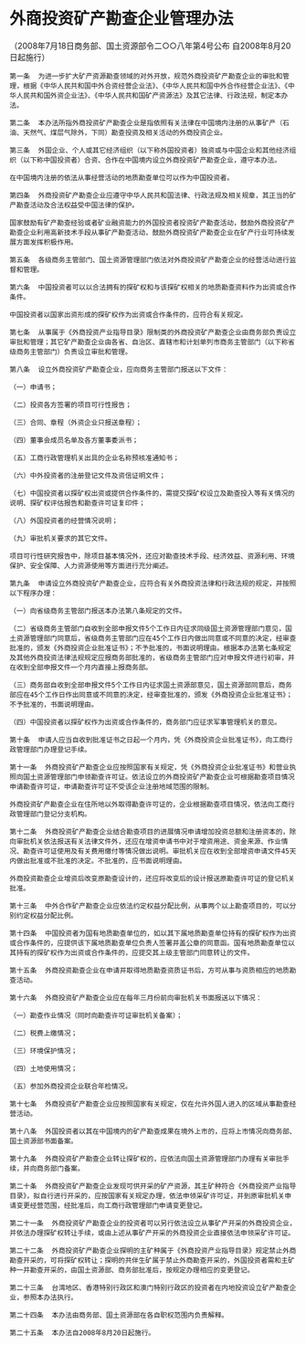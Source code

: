 # 外商投资矿产勘查企业管理办法

（2008年7月18日商务部、国土资源部令二○○八年第4号公布  自2008年8月20日起施行）

    第一条  为进一步扩大矿产资源勘查领域的对外开放，规范外商投资矿产勘查企业的审批和管理，根据《中华人民共和国中外合资经营企业法》、《中华人民共和国中外合作经营企业法》、《中华人民共和国外资企业法》、《中华人民共和国矿产资源法》及其它法律、行政法规，制定本办法。

    第二条  本办法所指外商投资矿产勘查企业是指依照有关法律在中国境内注册的从事矿产（石油、天然气、煤层气除外，下同）勘查投资及相关活动的外商投资企业。

    第三条  外国企业、个人或其它经济组织（以下称外国投资者）独资或与中国企业和其他经济组织（以下称中国投资者）合资、合作在中国境内设立外商投资矿产勘查企业，遵守本办法。

    在中国境内注册的依法从事经营活动的地质勘查单位可以作为中国投资者。

    第四条  外商投资矿产勘查企业应遵守中华人民共和国法律、行政法规及相关规章，其正当的矿产勘查活动及合法权益受中国法律的保护。

    国家鼓励有矿产勘查经验或者矿业融资能力的外国投资者投资矿产勘查活动，鼓励外商投资矿产勘查企业利用高新技术手段从事矿产勘查活动，鼓励外商投资矿产勘查企业在矿产行业可持续发展方面发挥积极作用。

    第五条  各级商务主管部门、国土资源管理部门依法对外商投资矿产勘查企业的经营活动进行监督和管理。

    第六条  中国投资者可以以合法拥有的探矿权和与该探矿权相关的地质勘查资料作为出资或合作条件。

    中国投资者以国家出资形成的探矿权作为出资或合作条件的，应符合有关规定。

    第七条  从事属于《外商投资产业指导目录》限制类的外商投资矿产勘查企业由商务部负责设立审批和管理；其它矿产勘查企业由各省、自治区、直辖市和计划单列市商务主管部门（以下称省级商务主管部门）负责设立审批和管理。

    第八条  设立外商投资矿产勘查企业，应向商务主管部门报送以下文件：

    （一）申请书；

    （二）投资各方签署的项目可行性报告；

    （三）合同、章程（外资企业只报送章程）；

    （四）董事会成员名单及各方董事委派书；

    （五）工商行政管理机关出具的企业名称预核准通知书；

    （六）中外投资者的注册登记文件及资信证明文件；

    （七）中国投资者以探矿权出资或提供合作条件的，需提交探矿权设立及勘查投入等有关情况的说明、探矿权评估报告和勘查许可证复印件；

    （八）外国投资者的经营情况说明；

    （九）审批机关要求的其它文件。

    项目可行性研究报告中，除项目基本情况外，还应对勘查技术手段、经济效益、资源利用、环境保护、安全保障、人力资源使用等方面进行充分阐述。

    第九条  申请设立外商投资矿产勘查企业，应符合有关外商投资法律和行政法规的规定，并按照以下程序办理：

    （一）向省级商务主管部门报送本办法第八条规定的文件。

    （二）省级商务主管部门自收到全部申报文件5个工作日内征求同级国土资源管理部门意见，国土资源管理部门同意后，省级商务主管部门应在45个工作日内做出同意或不同意的决定，经审查批准的，颁发《外商投资企业批准证书》；不予批准的，书面说明理由。根据本办法第七条规定及其他外商投资法律法规规定应报商务部批准的，省级商务主管部门应对申报文件进行初审，并在收到全部申报文件一个月内直接上报商务部。

    （三）商务部自收到全部申报文件5个工作日内征求国土资源部意见，国土资源部同意后，商务部应在45个工作日作出同意或不同意的决定，经审查批准的，颁发《外商投资企业批准证书》；不予批准的，书面说明理由。

    （四）中国投资者以探矿权作为出资或合作条件的，商务部门应征求军事管理机关的意见。

    第十条  申请人应当自收到批准证书之日起一个月内，凭《外商投资企业批准证书》，向工商行政管理部门办理登记手续。

    第十一条  外商投资矿产勘查企业应按照国家有关规定，凭《外商投资企业批准证书》和营业执照向国土资源管理部门申领勘查许可证。依法设立的外商投资矿产勘查企业可根据勘查项目情况申请勘查许可证，申请勘查许可证不受该企业注册地域范围的限制。

    外商投资矿产勘查企业在住所地以外取得勘查许可证的，企业根据勘查项目情况，依法向工商行政管理部门登记分支机构。

    第十二条  外商投资矿产勘查企业结合勘查项目的进展情况申请增加投资总额和注册资本的，除向审批机关依法报送有关法律文件外，还应在增资申请书中对于增资用途、资金来源、作业情况、勘查许可证使用及有关费用缴付等情况做出说明。审批机关应在收到全部增资申请文件45天内做出批准或不批准的决定。不批准的，应书面说明理由。

    外商投资勘查企业增资后改变原勘查设计的，还应将改变后的设计报送原勘查许可证的登记机关批准。

    第十三条  中外合作矿产勘查企业应依法约定权益分配比例，从事两个以上勘查项目的，可以分别约定权益分配比例。

    第十四条  中国投资者为国有地质勘查单位的，如以其下属地质勘查单位持有的探矿权作为出资或合作条件的，应提供该下属地质勘查单位负责人签署并盖公章的同意函。国有地质勘查单位以其持有的探矿权作为出资或合作条件的，应提交其上级主管部门同意转让的文件。

    第十五条  外商投资勘查企业在申请并取得地质勘查资质证书后，方可从事与资质相应的地质勘查活动。

    第十六条  外商投资矿产勘查企业应在每年三月份前向审批机关书面报送以下情况：

    （一）勘查作业情况（同时向勘查许可证审批机关备案）；

    （二）税费上缴情况；

    （三）环境保护情况；

    （四）土地使用情况；

    （五）参加外商投资企业联合年检情况。

    第十七条  外商投资矿产勘查企业应按照国家有关规定，仅在允许外国人进入的区域从事勘查经营活动。

    第十八条  外国投资者以其在中国境内的矿产勘查成果在境外上市的，应将上市情况向商务部、国土资源部书面备案。

    第十九条  外商投资矿产勘查企业转让探矿权的，应依法向国土资源管理部门办理有关审批手续，并向商务部门备案。

    第二十条  外商投资矿产勘查企业发现可供开采的矿产资源，其主矿种符合《外商投资产业指导目录》，拟自行进行开采的，应按国家有关规定办理，依法申领采矿许可证，并到原审批机关申请变更经营范围，经批准后，向工商行政管理部门申请变更登记。

    第二十一条  外商投资矿产勘查企业的投资者可以另行依法设立从事矿产开采的外商投资企业，并依法办理探矿权转让手续，或由上述从事矿产开采的外商投资企业直接依法申领采矿许可证。

    第二十二条  外商投资矿产勘查企业探明的主矿种属于《外商投资产业指导目录》规定禁止外商勘查开采的，可将探矿权转让；探明的共伴生矿属于禁止外商勘查开采的，外国投资者需和主矿种一并勘查开采的，由国土资源部、商务部批准后，按规定办理相应的变更登记。

    第二十三条  台湾地区、香港特别行政区和澳门特别行政区的投资者在内地投资设立矿产勘查企业，参照本办法执行。

    第二十四条  本办法由商务部、国土资源部在各自职权范围内负责解释。

    第二十五条  本办法自2008年8月20日起施行。